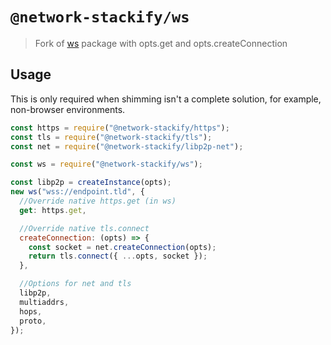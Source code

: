 # `@network-stackify/ws`

> Fork of [ws](https://github.com/websockets/ws) package with opts.get and opts.createConnection

## Usage

This is only required when shimming isn't a complete solution, for example, non-browser environments.

```js
const https = require("@network-stackify/https");
const tls = require("@network-stackify/tls");
const net = require("@network-stackify/libp2p-net");

const ws = require("@network-stackify/ws");

const libp2p = createInstance(opts);
new ws("wss://endpoint.tld", {
  //Override native https.get (in ws)
  get: https.get,

  //Override native tls.connect
  createConnection: (opts) => {
    const socket = net.createConnection(opts);
    return tls.connect({ ...opts, socket });
  },

  //Options for net and tls
  libp2p,
  multiaddrs,
  hops,
  proto,
});
```

